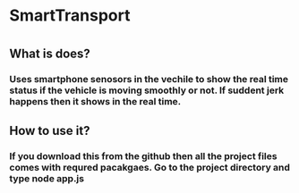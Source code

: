 # SmartTransport
#
<h2>What is does?</h2>
<h3> Uses smartphone senosors in the vechile to show the real time status if the vehicle is moving smoothly or not. If suddent jerk happens then it shows in the real time.</h3>

<h2>How to use it?</h2>
<h3>If you download this from the github then all the project files comes with requred pacakgaes. Go to the project directory and type node app.js</h3>
